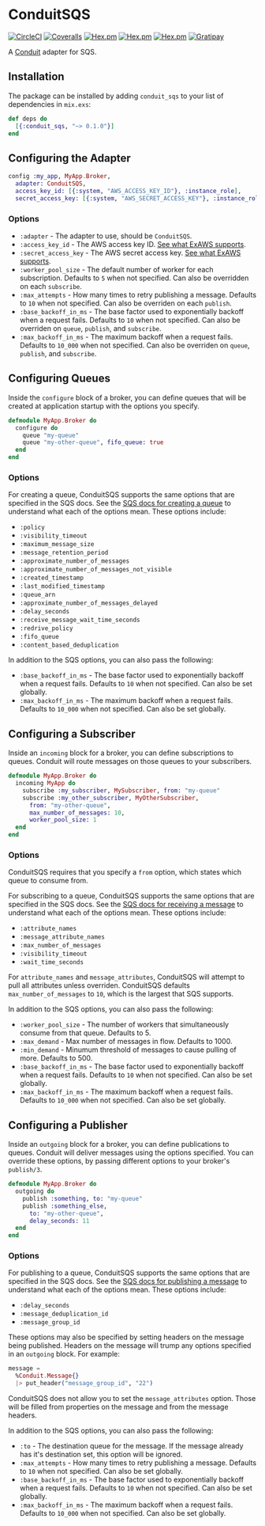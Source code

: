 # ConduitSQS

[![CircleCI](https://img.shields.io/circleci/project/github/conduitframework/conduit_sqs.svg?style=flat-square)](https://circleci.com/gh/conduitframework/conduit_sqs)
[![Coveralls](https://img.shields.io/coveralls/conduitframework/conduit_sqs.svg?style=flat-square)](https://coveralls.io/github/conduitframework/conduit_sqs)
[![Hex.pm](https://img.shields.io/hexpm/v/conduit_sqs.svg?style=flat-square)](https://hex.pm/packages/conduit_sqs)
[![Hex.pm](https://img.shields.io/hexpm/l/conduit_sqs.svg?style=flat-square)](https://github.com/conduitframework/conduit_sqs/blob/master/LICENSE.md)
[![Hex.pm](https://img.shields.io/hexpm/dt/conduit_sqs.svg?style=flat-square)](https://hex.pm/packages/conduit_sqs)
[![Gratipay](https://img.shields.io/gratipay/blatyo.svg?style=flat-square)](https://gratipay.com/blatyo)

A [Conduit](https://github.com/conduitframework/conduit) adapter for SQS.

## Installation

The package can be installed by adding `conduit_sqs` to your list of dependencies in `mix.exs`:

```elixir
def deps do
  [{:conduit_sqs, "~> 0.1.0"}]
end
```

## Configuring the Adapter

``` elixir
config :my_app, MyApp.Broker,
  adapter: ConduitSQS,
  access_key_id: [{:system, "AWS_ACCESS_KEY_ID"}, :instance_role],
  secret_access_key: [{:system, "AWS_SECRET_ACCESS_KEY"}, :instance_role]
```

### Options

* `:adapter` - The adapter to use, should be `ConduitSQS`.
* `:access_key_id` - The AWS access key ID. [See what ExAWS supports](https://hexdocs.pm/ex_aws/ExAws.html#module-getting-started).
* `:secret_access_key` - The AWS secret access key. [See what ExAWS supports](https://hexdocs.pm/ex_aws/ExAws.html#module-getting-started).
* `:worker_pool_size` - The default number of worker for each subscription. Defaults to `5` when not specified. Can also be overridden on each `subscribe`.
* `:max_attempts` - How many times to retry publishing a message. Defaults to `10` when not specified. Can also be overriden on each `publish`.
* `:base_backoff_in_ms` - The base factor used to exponentially backoff when a request fails. Defaults to `10` when not specified. Can also be overriden on `queue`, `publish`, and `subscribe`.
* `:max_backoff_in_ms` - The maximum backoff when a request fails. Defaults to `10_000` when not specified. Can also be overriden on `queue`, `publish`, and `subscribe`.

## Configuring Queues

Inside the `configure` block of a broker, you can define queues that will be created at application
startup with the options you specify.

``` elixir
defmodule MyApp.Broker do
  configure do
    queue "my-queue"
    queue "my-other-queue", fifo_queue: true
  end
end
```

### Options

For creating a queue, ConduitSQS supports the same options that are specified in the SQS docs. See the
[SQS docs for creating a queue](http://docs.aws.amazon.com/AWSSimpleQueueService/latest/APIReference/API_CreateQueue.html)
to understand what each of the options mean. These options include:

* `:policy`
* `:visibility_timeout`
* `:maximum_message_size`
* `:message_retention_period`
* `:approximate_number_of_messages`
* `:approximate_number_of_messages_not_visible`
* `:created_timestamp`
* `:last_modified_timestamp`
* `:queue_arn`
* `:approximate_number_of_messages_delayed`
* `:delay_seconds`
* `:receive_message_wait_time_seconds`
* `:redrive_policy`
* `:fifo_queue`
* `:content_based_deduplication`

In addition to the SQS options, you can also pass the following:

* `:base_backoff_in_ms` - The base factor used to exponentially backoff when a request fails. Defaults to `10` when not specified. Can also be set globally.
* `:max_backoff_in_ms` - The maximum backoff when a request fails. Defaults to `10_000` when not specified. Can also be set globally.

## Configuring a Subscriber

Inside an `incoming` block for a broker, you can define subscriptions to queues. Conduit will route messages on those
queues to your subscribers.

``` elixir
defmodule MyApp.Broker do
  incoming MyApp do
    subscribe :my_subscriber, MySubscriber, from: "my-queue"
    subscribe :my_other_subscriber, MyOtherSubscriber,
      from: "my-other-queue",
      max_number_of_messages: 10,
      worker_pool_size: 1
  end
end
```

### Options

ConduitSQS requires that you specify a `from` option, which states which queue to consume from.

For subscribing to a queue, ConduitSQS supports the same options that are specified in the SQS docs. See the
[SQS docs for receiving a message](http://docs.aws.amazon.com/AWSSimpleQueueService/latest/APIReference/API_ReceiveMessage.html)
to understand what each of the options mean. These options include:

* `:attribute_names`
* `:message_attribute_names`
* `:max_number_of_messages`
* `:visibility_timeout`
* `:wait_time_seconds`

For `attribute_names` and `message_attributes`, ConduitSQS will attempt to pull all attributes unless overriden. ConduitSQS defaults `max_number_of_messages` to `10`, which is the largest that SQS supports.

In addition to the SQS options, you can also pass the following:

* `:worker_pool_size` - The number of workers that simultaneously consume from that queue. Defaults to 5.
* `:max_demand` - Max number of messages in flow. Defaults to 1000.
* `:min_demand` - Minumum threshold of messages to cause pulling of more. Defaults to 500.
* `:base_backoff_in_ms` - The base factor used to exponentially backoff when a request fails. Defaults to `10` when not specified. Can also be set globally.
* `:max_backoff_in_ms` - The maximum backoff when a request fails. Defaults to `10_000` when not specified. Can also be set globally.

## Configuring a Publisher

Inside an `outgoing` block for a broker, you can define publications to queues. Conduit will deliver messages using the
options specified. You can override these options, by passing different options to your broker's `publish/3`.

``` elixir
defmodule MyApp.Broker do
  outgoing do
    publish :something, to: "my-queue"
    publish :something_else,
      to: "my-other-queue",
      delay_seconds: 11
  end
end
```

### Options

For publishing to a queue, ConduitSQS supports the same options that are specified in the SQS docs. See the
[SQS docs for publishing a message](http://docs.aws.amazon.com/AWSSimpleQueueService/latest/APIReference/API_SendMessage.html)
to understand what each of the options mean. These options include:

* `:delay_seconds`
* `:message_deduplication_id`
* `:message_group_id`

These options may also be specified by setting headers on the message being published. Headers on the message will
trump any options specified in an `outgoing` block. For example:

``` elixir
message =
  %Conduit.Message{}
  |> put_header("message_group_id", "22")
```

ConduitSQS does not allow you to set the `message_attributes` option. Those will be filled from properties
on the message and from the message headers.

In addition to the SQS options, you can also pass the following:

* `:to` - The destination queue for the message. If the message already has it's destination set, this option will be ignored.
* `:max_attempts` - How many times to retry publishing a message. Defaults to `10` when not specified. Can also be set globally.
* `:base_backoff_in_ms` - The base factor used to exponentially backoff when a request fails. Defaults to `10` when not specified. Can also be set globally.
* `:max_backoff_in_ms` - The maximum backoff when a request fails. Defaults to `10_000` when not specified. Can also be set globally.
